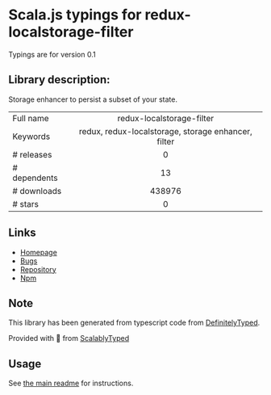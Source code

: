 
# Scala.js typings for redux-localstorage-filter

Typings are for version 0.1

## Library description:
Storage enhancer to persist a subset of your state.

|                    |                 |
| ------------------ | :-------------: |
| Full name          | redux-localstorage-filter |
| Keywords           | redux, redux-localstorage, storage enhancer, filter |
| # releases         | 0 |
| # dependents       | 13 |
| # downloads        | 438976 |
| # stars            | 0 |

## Links
- [Homepage](https://github.com/elgerlambert/redux-localstorage-filter#readme)
- [Bugs](https://github.com/elgerlambert/redux-localstorage-filter/issues)
- [Repository](https://github.com/elgerlambert/redux-localstorage-filter)
- [Npm](https://www.npmjs.com/package/redux-localstorage-filter)
    


## Note
This library has been generated from typescript code from [DefinitelyTyped](https://definitelytyped.org).

Provided with :purple_heart: from [ScalablyTyped](https://github.com/oyvindberg/ScalablyTyped)

## Usage
See [the main readme](../../readme.md) for instructions.


